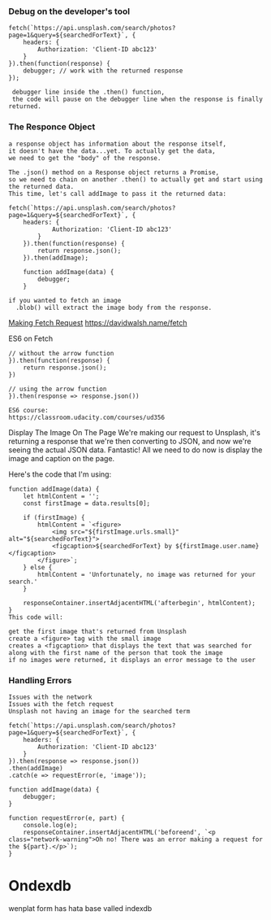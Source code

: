### Debug on the developer's tool

    fetch(`https://api.unsplash.com/search/photos?page=1&query=${searchedForText}`, {
        headers: {
            Authorization: 'Client-ID abc123'
        }
    }).then(function(response) {
        debugger; // work with the returned response
    });

     debugger line inside the .then() function, 
     the code will pause on the debugger line when the response is finally returned.
 
 
 ### The Responce Object
 
    a response object has information about the response itself, 
    it doesn't have the data...yet. To actually get the data, 
    we need to get the "body" of the response.
  
    The .json() method on a Response object returns a Promise, 
    so we need to chain on another .then() to actually get and start using the returned data. 
    This time, let's call addImage to pass it the returned data:

    fetch(`https://api.unsplash.com/search/photos?page=1&query=${searchedForText}`, {
        headers: {
                Authorization: 'Client-ID abc123'
            }
        }).then(function(response) {
            return response.json();
        }).then(addImage);

        function addImage(data) {
            debugger;
        }

    if you wanted to fetch an image
      .blob() will extract the image body from the response.
  
[Making Fetch Request](https://developer.mozilla.org/en-US/docs/Web/API/Fetch_API/Using_Fetch#Making_fetch_requests)
https://davidwalsh.name/fetch

ES6 on Fetch

    // without the arrow function
    }).then(function(response) {
        return response.json();
    })

    // using the arrow function
    }).then(response => response.json())

    ES6 course:
    https://classroom.udacity.com/courses/ud356

Display The Image On The Page
We're making our request to Unsplash, 
it's returning a response that we're then converting to JSON, 
and now we're seeing the actual JSON data. Fantastic! 
All we need to do now is display the image and caption on the page.

Here's the code that I'm using:

    function addImage(data) {
        let htmlContent = '';
        const firstImage = data.results[0];

        if (firstImage) {
            htmlContent = `<figure>
                <img src="${firstImage.urls.small}" alt="${searchedForText}">
                <figcaption>${searchedForText} by ${firstImage.user.name}</figcaption>
            </figure>`;
        } else {
            htmlContent = 'Unfortunately, no image was returned for your search.'
        }

        responseContainer.insertAdjacentHTML('afterbegin', htmlContent);
    }
    This code will:

    get the first image that's returned from Unsplash
    create a <figure> tag with the small image
    creates a <figcaption> that displays the text that was searched for along with the first name of the person that took the image
    if no images were returned, it displays an error message to the user

### Handling Errors

    Issues with the network
    Issues with the fetch request
    Unsplash not having an image for the searched term

    fetch(`https://api.unsplash.com/search/photos?page=1&query=${searchedForText}`, {
        headers: {
            Authorization: 'Client-ID abc123'
        }
    }).then(response => response.json())
    .then(addImage)
    .catch(e => requestError(e, 'image'));

    function addImage(data) {
        debugger;
    }

    function requestError(e, part) {
        console.log(e);
        responseContainer.insertAdjacentHTML('beforeend', `<p class="network-warning">Oh no! There was an error making a request for the ${part}.</p>`);
    }
    
    
 # Ondexdb
 
 wenplat form has hata base valled indexdb
 
    
    
    
    
    
    
    
    
    
    
    
    
# 
